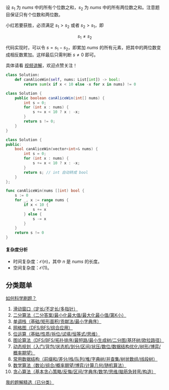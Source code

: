 设 $s_1$ 为 $\textit{nums}$ 中的所有个位数之和，$s_2$ 为 $\textit{nums}$ 中的所有两位数之和。注意题目保证只有个位数和两位数。

小红若要获胜，必须满足 $s_1 > s_2$ 或者 $s_2 > s_1$，即

$$
s_1 \ne s_2
$$

代码实现时，可以令 $s = s_1 - s_2$，即累加 $\textit{nums}$ 的所有元素，把其中的两位数变成相反数累加。这样最后只需判断 $s\ne 0$ 即可。

具体请看 [视频讲解](https://www.bilibili.com/video/BV1Mi421a7cZ/)，欢迎点赞关注！

```py [sol-Python3]
class Solution:
    def canAliceWin(self, nums: List[int]) -> bool:
        return sum(x if x < 10 else -x for x in nums) != 0
```

```java [sol-Java]
class Solution {
    public boolean canAliceWin(int[] nums) {
        int s = 0;
        for (int x : nums) {
            s += x < 10 ? x : -x;
        }
        return s != 0;
    }
}
```

```cpp [sol-C++]
class Solution {
public:
    bool canAliceWin(vector<int>& nums) {
        int s = 0;
        for (int x : nums) {
            s += x < 10 ? x : -x;
        }
        return s; // int 自动转成 bool
    }
};
```

```go [sol-Go]
func canAliceWin(nums []int) bool {
	s := 0
	for _, x := range nums {
		if x < 10 {
			s += x
		} else {
			s -= x
		}
	}
	return s != 0
}
```

#### 复杂度分析

- 时间复杂度：$\mathcal{O}(n)$，其中 $n$ 是 $\textit{nums}$ 的长度。
- 空间复杂度：$\mathcal{O}(1)$。

## 分类题单

[如何科学刷题？](https://leetcode.cn/circle/discuss/RvFUtj/)

1. [滑动窗口（定长/不定长/多指针）](https://leetcode.cn/circle/discuss/0viNMK/)
2. [二分算法（二分答案/最小化最大值/最大化最小值/第K小）](https://leetcode.cn/circle/discuss/SqopEo/)
3. [单调栈（基础/矩形面积/贡献法/最小字典序）](https://leetcode.cn/circle/discuss/9oZFK9/)
4. [网格图（DFS/BFS/综合应用）](https://leetcode.cn/circle/discuss/YiXPXW/)
5. [位运算（基础/性质/拆位/试填/恒等式/思维）](https://leetcode.cn/circle/discuss/dHn9Vk/)
6. [图论算法（DFS/BFS/拓扑排序/最短路/最小生成树/二分图/基环树/欧拉路径）](https://leetcode.cn/circle/discuss/01LUak/)
7. [动态规划（入门/背包/状态机/划分/区间/状压/数位/数据结构优化/树形/博弈/概率期望）](https://leetcode.cn/circle/discuss/tXLS3i/)
8. [常用数据结构（前缀和/差分/栈/队列/堆/字典树/并查集/树状数组/线段树）](https://leetcode.cn/circle/discuss/mOr1u6/)
9. [数学算法（数论/组合/概率期望/博弈/计算几何/随机算法）](https://leetcode.cn/circle/discuss/IYT3ss/)
10. [贪心算法（基本贪心策略/反悔/区间/字典序/数学/思维/脑筋急转弯/构造）](https://leetcode.cn/circle/discuss/g6KTKL/)

[我的题解精选（已分类）](https://github.com/EndlessCheng/codeforces-go/blob/master/leetcode/SOLUTIONS.md)
